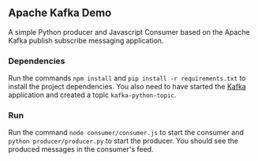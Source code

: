 ## Apache Kafka Demo
A simple Python producer and Javascript Consumer based on the Apache Kafka publish subscribe messaging application.

### Dependencies
Run the commands `npm install` and `pip install -r requirements.txt` to install the project dependencies.
You also need to have started the [Kafka](https://kafka.apache.org/quickstart) application and created a topic `kafka-python-topic`.

### Run
Run the command `node consumer/consumer.js` to start the consumer and `python producer/producer.py` to start the producer.
You should see the produced messages in the consumer's feed.
